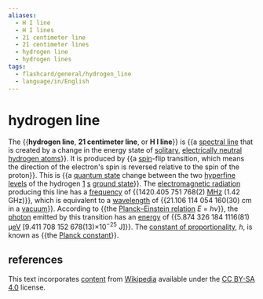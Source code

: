 ```yaml
---
aliases:
  - H I line
  - H I lines
  - 21 centimeter line
  - 21 centimeter lines
  - hydrogen line
  - hydrogen lines
tags:
  - flashcard/general/hydrogen_line
  - language/in/English
---
```


# hydrogen line

The {{__hydrogen line__, __21 centimeter line__, or __H I line__}} is {{a [spectral line](spectral%20line.md) that is created by a change in the energy state of [solitary](monatomic%20gas.md), [electrically neutral](electric%20charge.md) [hydrogen atoms](hydrogen%20atom.md)}}. It is produced by {{a [spin](spin%20(physics).md)-flip transition, which means the direction of the electron's spin is reversed relative to the spin of the proton}}. This is {{a [quantum state](quantum%20state.md) change between the two [hyperfine levels](hyperfine%20structure.md) of the hydrogen [1](principal%20quantum%20number.md) [s](azimuthal%20quantum%20number.md) [ground state](ground%20state.md)}}. The [electromagnetic radiation](electromagnetic%20radiation.md) producing this line has a [frequency](frequency.md) of {{1420.405&nbsp;751&nbsp;768(2) [MHz](hertz.md) (1.42 GHz)}}, which is equivalent to a [wavelength](wavelength.md) of {{21.106&nbsp;114&nbsp;054&nbsp;160(30) cm in a [vacuum](vacuum.md)}}. According to {{the [Planck–Einstein relation](planck%20relation.md) _E_ = _hν_}}, the [photon](photon.md) emitted by this transition has an [energy](photon%20energy.md) of {{5.874&nbsp;326&nbsp;184&nbsp;1116(81) μ[eV](electronvolt.md) [9.411&nbsp;708&nbsp;152&nbsp;678(13)×10<sup>−25</sup> J]}}. The [constant of proportionality](proportionality%20(mathematics).md), _h_, is known as {{the [Planck constant](Planck%20constant.md)}}. <!--SR:!2024-08-25,17,290!2024-08-18,10,270!2024-08-19,11,270!2024-08-20,12,270!2024-08-18,2,170!2024-08-19,2,190!2024-08-19,11,250!2024-08-18,2,190!2024-08-24,16,293-->

## references

This text incorporates [content](https://en.wikipedia.org/wiki/hydrogen_line) from [Wikipedia](Wikipedia.md) available under the [CC BY-SA 4.0](https://creativecommons.org/licenses/by-sa/4.0/) license.
